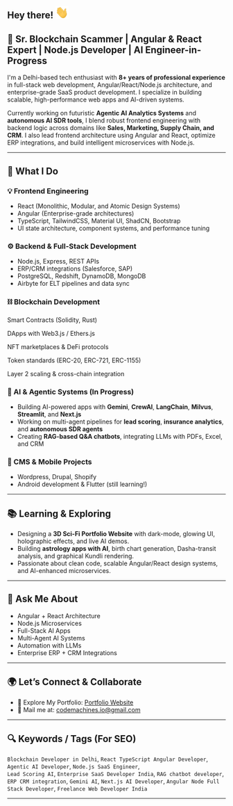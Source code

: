 <h2> Hey there! 
  <img src="https://raw.githubusercontent.com/ABSphreak/ABSphreak/master/gifs/Hi.gif" width="30px" alt="Waving hand"> 
</h2>


## 👋 Sr. Blockchain Scammer | Angular & React Expert | Node.js Developer | AI Engineer-in-Progress

I'm a Delhi-based tech enthusiast with **8+ years of professional experience** in full-stack web development, Angular/React/Node.js architecture, and enterprise-grade SaaS product development. I specialize in building scalable, high-performance web apps and AI-driven systems.

Currently working on futuristic **Agentic AI Analytics Systems** and **autonomous AI SDR tools**, I blend robust frontend engineering with backend logic across domains like **Sales, Marketing, Supply Chain, and CRM**. I also lead frontend architecture using Angular and React, optimize ERP integrations, and build intelligent microservices with Node.js.

---

## 🚀 What I Do

### 💡 Frontend Engineering
- React (Monolithic, Modular, and Atomic Design Systems)
- Angular (Enterprise-grade architectures)
- TypeScript, TailwindCSS, Material UI, ShadCN, Bootstrap
- UI state architecture, component systems, and performance tuning

### ⚙️ Backend & Full-Stack Development
- Node.js, Express, REST APIs
- ERP/CRM integrations (Salesforce, SAP)
- PostgreSQL, Redshift, DynamoDB, MongoDB
- Airbyte for ELT pipelines and data sync

### ⛓️ Blockchain Development

  Smart Contracts (Solidity, Rust)

  DApps with Web3.js / Ethers.js

  NFT marketplaces & DeFi protocols

  Token standards (ERC-20, ERC-721, ERC-1155)

  Layer 2 scaling & cross-chain integration

### 🧠 AI & Agentic Systems (In Progress)
- Building AI-powered apps with **Gemini**, **CrewAI**, **LangChain**, **Milvus**, **Streamlit**, and **Next.js**
- Working on multi-agent pipelines for **lead scoring**, **insurance analytics**, and **autonomous SDR agents**
- Creating **RAG-based Q&A chatbots**, integrating LLMs with PDFs, Excel, and CRM

### 🧩 CMS & Mobile Projects
- Wordpress, Drupal, Shopify
- Android development & Flutter (still learning!)

---

## 📚 Learning & Exploring
- Designing a **3D Sci-Fi Portfolio Website** with dark-mode, glowing UI, holographic effects, and live AI demos.
- Building **astrology apps with AI**, birth chart generation, Dasha-transit analysis, and graphical Kundli rendering.
- Passionate about clean code, scalable Angular/React design systems, and AI-enhanced microservices.

---

## 💬 Ask Me About
- Angular + React Architecture  
- Node.js Microservices  
- Full-Stack AI Apps  
- Multi-Agent AI Systems  
- Automation with LLMs  
- Enterprise ERP + CRM Integrations

---

## 🌍 Let’s Connect & Collaborate
- 💼 Explore My Portfolio: [Portfolio Website](https://codemachine.netlify.app/)
- 📨 Mail me at: codemachines.io@gmail.com

---

## 🔍 Keywords / Tags (For SEO)
`Blockchain Developer in Delhi`, `React TypeScript Angular Developer`, `Agentic AI Developer`, `Node.js SaaS Engineer`,  
`Lead Scoring AI`, `Enterprise SaaS Developer India`, `RAG chatbot developer`, `ERP CRM integration`, `Gemini AI`, `Next.js AI Developer`, `Angular Node Full Stack Developer`, `Freelance Web Developer India`

---
